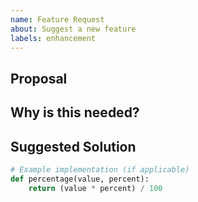 ```yaml
---
name: Feature Request
about: Suggest a new feature
labels: enhancement
---
```


## Proposal
<!-- Briefly describe the feature -->

## Why is this needed?
<!-- Explain why this feature improves the project -->

## Suggested Solution
```python
# Example implementation (if applicable)
def percentage(value, percent):
    return (value * percent) / 100